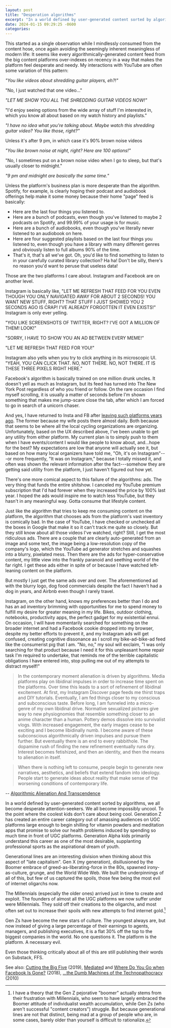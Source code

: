 ```yaml
---
layout: post
title: "Desperation algorithms"
excerpt: "In a world defined by user-generated content sorted by algorithms, we all become desperate attention-seekers. We all become impossibly uncool."
date: 2024-01-15 09:29:25 -0600
categories: 
---
```


This started as a single observation while I mindlessly consumed from the content hose, once again avoiding the seemingly inherent meaningless of modern life: It seems like every algorithmically-generated content feed from the big content platforms over-indexes on recency in a way that makes the platform feel desperate and needy. My interactions with YouTube are often some variation of this pattern:

_"You like videos about shredding guitar players, eh?!"_

"No, I just watched that one video..."

_"LET ME SHOW YOU ALL THE SHREDDING GUITAR VIDEOS NOW!"_

"I'd enjoy seeing options from the wide array of stuff I'm interested in, which you know all about based on my watch history and playlists."

_"I have no idea what you're talking about. Maybe watch this shredding guitar video? You like those, right?"_

Unless it's after 9 pm, in which case it's 90% brown noise videos

_"You like brown noise at night, right? Here are 100 options!"_

"No, I sometimes put on a brown noise video when I go to sleep, but that's usually closer to midnight."

_"9 pm and midnight are basically the same time."_

Unless the platform's business plan is more desperate than the algorithm. Spotify, for example, is clearly hoping their podcast and audiobook offerings help make it some money because their home "page" feed is basically:

- Here are the last four things you listened to.
- Here are a bunch of podcasts, even though you've listened to maybe 2 podcasts on Spotify, and 99.99% of your usage is for music.
- Here are a bunch of audiobooks, even though you've literally never listened to an audiobook on here.
- Here are four suggested playlists based on the last four things you listened to, even though you have a library with many different genres and obviously listen to full albums 90% of the time.
- That's it, that's all we've got. Oh, you'd like to find something to listen to in your carefully curated library collection? Ha ha! Don't be silly, there's no reason you'd want to peruse that useless data!

Those are the two platforms I care about. Instagram and Facebook are on another level.

Instagram is basically like, "LET ME REFRESH THAT FEED FOR YOU EVEN THOUGH YOU ONLY NAVIGATED AWAY FOR ABOUT 2 SECONDS! YOU WANT NEW STUFF, RIGHT? THAT STUFF I JUST SHOWED YOU 2 SECONDS AGO IS CRAP! I'VE ALREADY FORGOTTEN IT EVEN EXISTS!" Instagram is only ever yelling.

"YOU LIKE SCREENSHOTS OF TWITTER, RIGHT? I'VE GOT A MILLION OF THEM! LOOK!"

"SORRY, I HAVE TO SHOW YOU AN AD BETWEEN EVERY MEME!"

"LET ME REFRESH THAT FEED FOR YOU!"

Instagram also yells when you try to click anything in its microscopic UI. "YEAH, YOU CAN CLICK THAT. NO, NOT THERE. NO, NOT THERE. IT IS THESE THREE PIXELS RIGHT HERE."

Facebook's algorithm is basically trained on one million drunk uncles. It doesn't yell as much as Instagram, but its feed has turned into The New York Post regardless of who you friend or follow. On the rare occasion I find myself scrolling, it is usually a matter of seconds before I'm shown something that makes me jump-scare close the tab, after which I am forced to go in search of a unicorn chaser.

And yes, I have returned to Insta and FB after [leaving such platforms years ago](https://daniel.industries/2018/04/06/where-do-you-go-when-facebook-is-gone/). The former because my wife posts there almost daily. Both because that seems to be where all the local cycling organizations are organizing. Unfortunately, based on the UX described above, I've been unable to get any utility from either platform. My current plan is to simply push to them when I have events/content I would like people to know about, and...hope for the best? My expectations are low that anyone will actually see it, but based on how many local organizers have told me, "Oh, it's on Instagram"---or more frequently, "It was on Instagram," because I totally missed it, and often was shown the relevant information after the fact---somehow they are getting said utility from the platform, I just haven't figured out how yet.

There's one more comical aspect to this failure of the algorithms: ads. The very thing that funds the entire shitshow. I canceled my YouTube premium subscription that I'd had forever when they increased the price by 100% last year. I hoped the ads would inspire me to watch less YouTube, but they hasn't in any meaningful way. Gotta consume that lifestyle content.

Just like the algorithm that tries to keep me consuming content on the platform, the algorithm that chooses ads from the platform's vast inventory is comically bad. In the case of YouTube, I have checked or unchecked all the boxes in Google that make it so it can't track me quite so closely. But they still know about all those videos I've watched, right? Still, I get the most ridiculous ads. There are a couple that are clearly auto-generated from an image and some text, the image being a low-resolution copy of the company's logo, which the YouTube ad generator stretches and squashes into a blurry, pixelated mess. Then there are the ads for hyper-conservative content, my little view into the frankly paranoid and seething world of the far right. I get these ads either in spite of or because I have watched left-leaning content on the platform.

But mostly I just get the same ads over and over. The aforementioned ad with the blurry logo, dog food commercials despite the fact I haven't had a dog in years, and Airbnb even though I rarely travel.

Instagram, on the other hand, knows my preferences better than I do and has an ad inventory brimming with opportunities for me to spend money to fulfill my desire for greater meaning in my life. Bikes, outdoor clothing, notebooks, productivity apps, the perfect gadget for my existential ennui. On occasion, I will have momentarily searched for something on the broader internet and had a Facebook cookie dropped into my browser, despite my better efforts to prevent it, and my Instagram ads will get confused, creating cognitive dissonance as I scroll my bike-ad-bike-ad feed like the consumerist pig that I am. "No, no," my soul will exclaim, "I was only searching for that product because I need it for this unpleasant home repair task I'm required to undertake, that reminds me of the terrible capitalistic obligations I have entered into, stop pulling me out of my attempts to distract myself!"

> In the contemporary moment alienation is driven by algorithms. Media platforms play on libidinal impulses in order to increase time spent on the platforms. Over time this leads to a sort of refinement of libidinal excitement. At first, my Instagram Discover page feeds me thirst traps and DIY tutorials. Eventually, I am fed things closer to my conscious and subconscious taste. Before long, I am funneled into a micro-genre of my own libidinal drive. Normative sexualized pictures give way to new physiognomies that resemble something closer to an anime character than a human. Pottery demos dissolve into survivalist vlogs. With increased engagement, the early images cease to be exciting and I become libidinally numb. I become aware of these subconscious algorithmically driven impulses and pursue them further. But eventually there is an end to every rabbithole. The dopamine rush of finding the new refinement eventually runs dry. Interest becomes fetishized, and then an identity, and then the means to alienation in itself.

> When there is nothing left to consume, people begin to generate new narratives, aesthetics, and beliefs that extend fandom into ideology. People start to generate ideas about reality that make sense of the worsening conditions of contemporary life.

-- [Algorithmic Alienation And Transcendence](https://donotresearch.net/posts/algorithmic-alienation-and-transcendence "Algorithmic Alienation And Transcendence · Do Not Research")

In a world defined by user-generated content sorted by algorithms, we all become desperate attention-seekers. We all become impossibly uncool. To the point where the coolest kids don't care about being cool. Generation Z has created an entire career category out of amassing audiences on UGC platforms large enough to begin shilling for vitamin powders and meditation apps that promise to solve our health problems induced by spending so much time in front of UGC platforms. Generation Alpha kids primarily understand this career as one of the most desirable, supplanting professional sports as the aspirational dream of youth.

Generational lines are an interesting division when thinking about this aspect of "late capitalism". Gen X (my generation), disillusioned by the Boomer embrace of greed-as-liberating-force in the 80s, spawned irony-as-culture, grunge, and the World Wide Web. We built the underpinnings of all of this, but few of us captured the spoils, those few being the most evil of internet oligarchs now.

The Millennials (especially the older ones) arrived just in time to create and exploit. The founders of almost all the UGC platforms we now suffer under were Millennials. They sold off their creations to the oligarchs, and most often set out to increase their spoils with new attempts to find internet gold.[^1]

Gen Zs have become the new stars of culture. The youngest always are, but now instead of giving a large percentage of their earnings to agents, managers, and publishing executives, it is a flat 30% off the top to the biggest companies in the world. No one questions it. The platform is the platform. A necessary evil.

Even those thinking critically about all of this are still publishing their words on Substack, FFS.

See also: [Cutting the Big Five](/2019/02/09/cutting-the-big-five/ "Cutting the Big Five") (2019), [Mediated](/2018/05/13/mediated/ "Mediated") and [Where Do You Go when Facebook Is Gone?](/2018/04/06/where-do-you-go-when-facebook-is-gone/ "Where Do You Go when Facebook Is Gone?") (2018), [...the Dumb Machines of the Technopathocracy](/2010/11/29/connected/ "The Infinitely Connected Triggers of Her Memory and the Dumb Machines of the Technopathocracy") (2010)

[^1]: I have a theory that the Gen Z pejorative "boomer" actually stems from their frustration with Millennials, who seem to have largely embraced the Boomer attitude of individualist wealth accumulation, while Gen Zs (who aren't successful "content creators") struggle. But because generational lines are not that distinct, being mad at a group of people who are, in some cases, barely older than yourself is difficult to rationalize.
